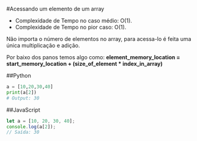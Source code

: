 #Acessando um elemento de um array

- Complexidade de Tempo no caso médio: O(1).
- Complexidade de Tempo no pior caso: O(1).

Não importa o número de elementos no array, para acessa-lo é feita uma única multiplicação e adição.

Por baixo dos panos temos algo como: **element_memory_location = start_memory_location + (size_of_element \* index_in_array)**

##Python

```python
a = [10,20,30,40]
print(a[2])
# Output: 30
```

##JavaScript

```javascript
let a = [10, 20, 30, 40];
console.log(a[2]);
// Saída: 30
```

<!-- <iframe
    width="640"
    height="480"
    src="https://www.youtube.com/embed/UmX4kyB2wfg"
    frameborder="0"
    allow="autoplay; encrypted-media"
    allowfullscreen
>
</iframe>

![logo](https://i.pinimg.com/originals/e4/34/2a/e4342a4e0e968344b75cf50cf1936c09.jpg)

a
![logo](http://localhost:3000/img/aaa.png) -->

<!-- b
![logo](/static/media/aaa.c52690fbe8a39bb420c7.png)
c
![logo](https://algoclassic2.vercel.app/img/aaa.png) -->
